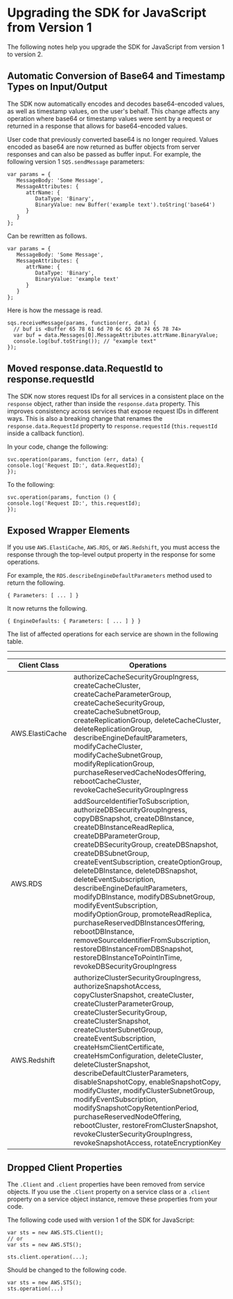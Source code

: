 # Upgrading the SDK for JavaScript from Version 1<a name="upgrading-from-v1"></a>

The following notes help you upgrade the SDK for JavaScript from version 1 to version 2\.

## Automatic Conversion of Base64 and Timestamp Types on Input/Output<a name="upgrading-from-v1-base64-timestamp-conversion"></a>

The SDK now automatically encodes and decodes base64\-encoded values, as well as timestamp values, on the user's behalf\. This change affects any operation where base64 or timestamp values were sent by a request or returned in a response that allows for base64\-encoded values\.

User code that previously converted base64 is no longer required\. Values encoded as base64 are now returned as buffer objects from server responses and can also be passed as buffer input\. For example, the following version 1 `SQS.sendMessage` parameters:

```
var params = {
   MessageBody: 'Some Message',
   MessageAttributes: {
      attrName: {
         DataType: 'Binary',
         BinaryValue: new Buffer('example text').toString('base64')
      }
   }
};
```

Can be rewritten as follows\.

```
var params = {
   MessageBody: 'Some Message',
   MessageAttributes: {
      attrName: {
         DataType: 'Binary',
         BinaryValue: 'example text'
      }
   }
};
```

Here is how the message is read\.

```
sqs.receiveMessage(params, function(err, data) {
  // buf is <Buffer 65 78 61 6d 70 6c 65 20 74 65 78 74>
  var buf = data.Messages[0].MessageAttributes.attrName.BinaryValue;
  console.log(buf.toString()); // "example text"
});
```

## Moved response\.data\.RequestId to response\.requestId<a name="upgrading-from-v1-response-requestid"></a>

The SDK now stores request IDs for all services in a consistent place on the `response` object, rather than inside the `response.data` property\. This improves consistency across services that expose request IDs in different ways\. This is also a breaking change that renames the `response.data.RequestId` property to `response.requestId` \(`this.requestId` inside a callback function\)\.

In your code, change the following:

```
svc.operation(params, function (err, data) {
console.log('Request ID:', data.RequestId);
});
```

To the following:

```
svc.operation(params, function () {
console.log('Request ID:', this.requestId);
});
```

## Exposed Wrapper Elements<a name="upgrading-from-v1-exposed-wrapper-elements"></a>

If you use `AWS.ElastiCache`, `AWS.RDS`, or `AWS.Redshift`, you must access the response through the top\-level output property in the response for some operations\. 

For example, the `RDS.describeEngineDefaultParameters` method used to return the following\.

```
{ Parameters: [ ... ] }
```

It now returns the following\.

```
{ EngineDefaults: { Parameters: [ ... ] } }
```

The list of affected operations for each service are shown in the following table\.


****  

| Client Class | Operations | 
| --- | --- | 
| AWS\.ElastiCache | authorizeCacheSecurityGroupIngress, createCacheCluster, createCacheParameterGroup, createCacheSecurityGroup, createCacheSubnetGroup, createReplicationGroup, deleteCacheCluster, deleteReplicationGroup, describeEngineDefaultParameters, modifyCacheCluster, modifyCacheSubnetGroup, modifyReplicationGroup, purchaseReservedCacheNodesOffering, rebootCacheCluster, revokeCacheSecurityGroupIngress | 
| AWS\.RDS | addSourceIdentifierToSubscription, authorizeDBSecurityGroupIngress, copyDBSnapshot, createDBInstance, createDBInstanceReadReplica, createDBParameterGroup, createDBSecurityGroup, createDBSnapshot, createDBSubnetGroup, createEventSubscription, createOptionGroup, deleteDBInstance, deleteDBSnapshot, deleteEventSubscription, describeEngineDefaultParameters, modifyDBInstance, modifyDBSubnetGroup, modifyEventSubscription, modifyOptionGroup, promoteReadReplica, purchaseReservedDBInstancesOffering, rebootDBInstance, removeSourceIdentifierFromSubscription, restoreDBInstanceFromDBSnapshot, restoreDBInstanceToPointInTime, revokeDBSecurityGroupIngress | 
| AWS\.Redshift | authorizeClusterSecurityGroupIngress, authorizeSnapshotAccess, copyClusterSnapshot, createCluster, createClusterParameterGroup, createClusterSecurityGroup, createClusterSnapshot, createClusterSubnetGroup, createEventSubscription, createHsmClientCertificate, createHsmConfiguration, deleteCluster, deleteClusterSnapshot, describeDefaultClusterParameters, disableSnapshotCopy, enableSnapshotCopy, modifyCluster, modifyClusterSubnetGroup, modifyEventSubscription, modifySnapshotCopyRetentionPeriod, purchaseReservedNodeOffering, rebootCluster, restoreFromClusterSnapshot, revokeClusterSecurityGroupIngress, revokeSnapshotAccess, rotateEncryptionKey | 

## Dropped Client Properties<a name="upgrading-from-v1-dropped-client-properties"></a>

The `.Client` and `.client` properties have been removed from service objects\. If you use the `.Client` property on a service class or a `.client` property on a service object instance, remove these properties from your code\.

The following code used with version 1 of the SDK for JavaScript:

```
var sts = new AWS.STS.Client();
// or
var sts = new AWS.STS();

sts.client.operation(...);
```

Should be changed to the following code\.

```
var sts = new AWS.STS();
sts.operation(...)
```